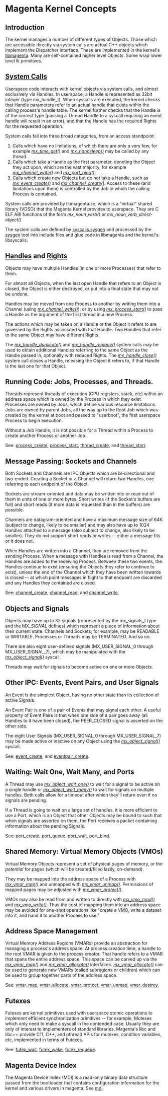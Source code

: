 # Magenta Kernel Concepts

## Introduction

The kernel manages a number of different types of Objects.  Those which are accessible
directly via system calls are actual C++ objects which implement the Dispatcher
interface.  These are implemented in the kernel's [libmagenta](../kernel/lib/magenta).
Many are self-contained higher level Objects.  Some wrap lower level lk primitives.


## [System Calls](syscalls.md)

Userspace code interacts with kernel objects via system calls, and almost exclusively
via Handles.  In userspace, a Handle is represented as 32bit integer
(type mx_handle_t).  When syscalls are executed, the kernel checks that Handle
parameters refer to an actual handle that exists within the calling process's handle
table.  The kernel further checks that the Handle is of the correct type (passing
a Thread Handle to a syscall requiring an event handle will result in an error),
and that the Handle has the required Rights for the requested operation.

System calls fall into three broad categories, from an access standpoint:

1. Calls which have no limitations, of which there are only a very few, for
example [*mx_time_get()*](syscalls/time_get.md)
and [*mx_nanosleep()*](syscalls/nanosleep.md) may be called by any thread.
2. Calls which take a Handle as the first parameter, denoting the Object they act upon,
which are the vast majority, for example [*mx_channel_write()*](syscalls/channel_write.md)
and [*mx_port_bind()*](syscalls/port_bind.md).
3. Calls which create new Objects but do not take a Handle, such as
[*mx_event_create()*](syscalls/event_create.md) and
[*mx_channel_create()*](syscalls/channel_create.md).  Access to these (and limitations
upon them) is controlled by the Job in which the calling Process is contained.

System calls are provided by libmagenta.so, which is a "virtual" shared library (VDSO)
that the Magenta Kernel provides to userspace.  They are C ELF ABI functions of the
form *mx_noun_verb()* or *mx_noun_verb_direct-object()*

The system calls are defined by [syscalls.sysgen](../system/public/magenta/syscalls.sysgen)
and processed by the [sysgen](../system/host/sysgen/) tool into include files and glue
code in libmagenta and the kernel's libsyscalls.


## [Handles](handles.md) and [Rights](rights.md)

Objects may have multiple Handles (in one or more Processes) that refer to them.

For almost all Objects, when the last open Handle that refers to an Object is closed,
the Object is either destroyed, or put into a final state that may not be undone.

Handles may be moved from one Process to another by writing them into a Channel
(using [*mx_channel_write()*](syscalls/channel_write.md)), or by using
[*mx_process_start()*](syscalls/process_start.md) to pass a Handle as the argument
of the first thread in a new Process.

The actions which may be taken on a Handle or the Object it refers to are governed
by the Rights associated with that Handle.  Two Handles that refer to the same Object
may have different Rights.

The [*mx_handle_duplicate()*](syscalls/handle_duplicate.md) and
[*mx_handle_replace()*](syscalls/handle_replace.md) system calls may be used to
obtain additional Handles referring to the same Object as the Handle passed in,
optionally with reduced Rights.  The [*mx_handle_close()*](syscalls/handle_close.md)
system call closes a Handle, releasing the Object it refers to, if that Handle is
the last one for that Object.


## Running Code: Jobs, Processes, and Threads.

Threads represent threads of execution (CPU registers, stack, etc) within an address
space which is owned by the Process in which they exist.  Processes are owned by Jobs,
which define various resource limitations.  Jobs are owned by parent Jobs, all the way
up to the Root Job which was created by the kernel at boot and passed to "userboot",
the first userspace Process to begin execution.

Without a Job Handle, it is not possible for a Thread within a Process to create another
Process or another Job.

See: [process_create](syscalls/process_create.md),
[process_start](syscalls/process_start.md),
[thread_create](syscalls/thread_create.md),
and [thread_start](syscalls/thread_start.md).


## Message Passing: Sockets and Channels

Both Sockets and Channels are IPC Objects which are bi-directional and two-ended.
Creating a Socket or a Channel will return two Handles, one referring to each endpoint
of the Object.

Sockets are stream-oriented and data may be written into or read out of them in units
of one or more bytes.  Short writes (if the Socket's buffers are full) and short reads
(if more data is requested than in the buffers) are possible.

Channels are datagram-oriented and have a maximum message size of 64K (subject to change,
likely to be smaller) and may also have up to 1024 Handles attached to a message (also
subject to change, also likely to be smaller).  They do not support short reads or writes --
either a message fits or it does not.

When Handles are written into a Channel, they are removed from the sending Process.
When a message with Handles is read from a Channel, the Handles are added to the receiving
Process.  Between these two events, the Handles continue to exist (ensuring the Objects
they refer to continue to exist), unless the end of the Channel which they have been written
towards is closed -- at which point messages in flight to that endpoint are discarded and
any Handles they contained are closed.

See: [channel_create](syscalls/channel_create.md),
[channel_read](syscalls/channel_read.md),
and [channel_write](syscalls/channel_write.md).


## Objects and Signals

Objects may have up to 32 signals (represented by the mx_signals_t type and the MX_*_SIGNAL_*
defines) which represent a piece of information about their current state.  Channels and Sockets,
for example, may be READABLE or WRITABLE.  Processes or Threads may be TERMINATED.  And so on.

There are also eight user-defined signals (MX_USER_SIGNAL_0 through MX_USER_SIGNAL_7), which may
be manipulated with the [*mx_object_signal()*](syscalls/object_signal.md) syscall.

Threads may wait for signals to become active on one or more Objects.


## Other IPC: Events, Event Pairs, and User Signals

An Event is the simplest Object, having no other state than its collection of active Signals.

An Event Pair is one of a pair of Events that may signal each other.  A useful property of
Event Pairs is that when one side of a pair goes away (all Handles to it have been
closed), the PEER_CLOSED signal is asserted on the other side.

The eight User Signals (MX_USER_SIGNAL_0 through MX_USER_SIGNAL_7) may be made active or inactive
on any Object using the [*mx_object_signal()*](syscalls/object_signal.md) syscall.

See: [event_create](syscalls/event_create.md),
and [eventpair_create](syscalls/eventpair_create.md).


## Waiting: Wait One, Wait Many, and Ports

A Thread may use [*mx_object_wait_one()*](syscalls/object_wait_one.md)
to wait for a signal to be active on a single handle or
[*mx_object_wait_many()*](syscalls/object_wait_many.md) to wait for
signals on multiple handles.  Both calls allow for a timeout after
which they'll return even if no signals are pending.

If a Thread is going to wait on a large set of handles, it is more efficient to use
a Port, which is an Object that other Objects may be bound to such that when signals
are asserted on them, the Port receives a packet containing information about the
pending Signals.

See: [port_create](syscalls/port_create.md),
[port_queue](syscalls/port_queue.md),
[port_wait](syscalls/port_wait.md),
[port_bind](syscalls/port_bind.md).


## Shared Memory: Virtual Memory Objects (VMOs)

Virtual Memory Objects represent a set of physical pages of memory, or the *potential*
for pages (which will be created/filled lazily, on-demand).

They may be mapped into the address space of a Process with
[*mx_vmar_map()*](syscalls/vmar_map.md) and unmapped with
[*mx_vmar_unmap()*](syscalls/vmar_unmap.md).  Permissions of
mapped pages may be adjusted with [*mx_vmar_protect()*](syscalls/vmar_protect.md).

VMOs may also be read from and written to directly with
[*mx_vmo_read()*](syscalls/vmo_read.md) and [*mx_vmo_write()*](syscalls/vmo_write.md).
Thus the cost of mapping them into an address space may be avoided for one-shot operations
like "create a VMO, write a dataset into it, and hand it to another Process to use."

## Address Space Management

Virtual Memory Address Regions (VMARs) provide an abstraction for managing a
process's address space.  At process creation time, a handle to the root VMAR
is given to the process creator.  That handle refers to a VMAR that spans the
entire address space.  This space can be carved up via the
[*mx_vmar_map()*](syscalls/vmar_map.md) and
[*mx_vmar_allocate()*](syscalls/vmar_allocate.md) interfaces.
[*mx_vmar_allocate()*](syscalls/vmar_allocate.md) can be used to generate new
VMARs (called subregions or children) which can be used to group together
parts of the address space.

See: [vmar_map](syscalls/vmar_map.md),
[vmar_allocate](syscalls/vmar_allocate.md),
[vmar_protect](syscalls/vmar_protect.md),
[vmar_unmap](syscalls/vmar_unmap.md),
[vmar_destroy](syscalls/vmar_destroy.md),

## Futexes

Futexes are kernel primitives used with userspace atomic operations to implement
efficient synchronization primitives -- for example, Mutexes which only need to make
a syscall in the contended case.  Usually they are only of interest to implementers of
standard libraries.  Magenta's libc and libc++ provide C11, C++, and pthread APIs for
mutexes, condition variables, etc, implemented in terms of Futexes.

See: [futex_wait](syscalls/futex_wait.md),
[futex_wake](syscalls/futex_wake.md),
[futex_requeue](syscalls/futex_requeue.md).

## Magenta Device Index

The Magenta Device Index (MDI) is a read-only binary data structure passed from the bootloader
that contains configuration information for the kernel and various drivers in magenta.
See [mdi](mdi.md).
